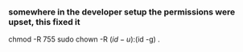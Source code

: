 
### somewhere in the developer setup the permissions were upset, this fixed it
chmod -R 755
sudo chown -R $(id -u):$(id -g) .